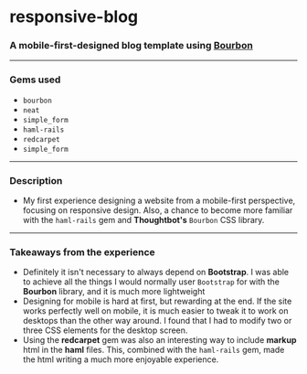# responsive-blog
### A mobile-first-designed blog template using [Bourbon](http://bourbon.io/)
*** 
### Gems used 
  + `bourbon`
  + `neat`
  + `simple_form`
  + `haml-rails`
  + `redcarpet`
  + `simple_form`

***
### Description
- My first experience designing a website from a mobile-first perspective, focusing on responsive design. Also, a chance to become more familiar with the `haml-rails` gem and __Thoughtbot's__ `Bourbon` CSS library.
*** 
### Takeaways from the experience 
+ Definitely it isn't necessary to always depend on __Bootstrap__. I was able to achieve all the things I would normally user `Bootstrap` for with the __Bourbon__ library, and it is much more lightweight
+ Designing for mobile is hard at first, but rewarding at the end. If the site works perfectly well on mobile, it is much easier to tweak it to work on desktops than the other way around. I found that I had to modify two or three CSS elements for the desktop screen. 
+ Using the __redcarpet__ gem was also an interesting way to include __markup__ html in the __haml__ files. This, combined with the `haml-rails` gem, made the html writing a much more enjoyable experience.
